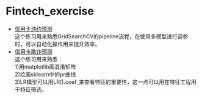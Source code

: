 # Fintech_exercise

- [信用卡违约预测](https://github.com/hangzhang23/Fintech_exercise/blob/main/Credit_default_predict.ipynb)  
这个练习用来熟悉GridSearchCV的pipeline流程，在使用多模型进行调参时，可以自动化操作用来提升效率。
- [信用卡欺诈预测](https://github.com/hangzhang23/Fintech_exercise/blob/main/Credit_fraud_predict.ipynb)  
这个练习用来熟悉：  
1)用matplotlib画混淆矩阵  
2)绘画sklearn中的pr曲线  
3)LR模型可以用LR().coef_来查看特征的重要性，这一点可以用在特征工程用于特征筛选。
